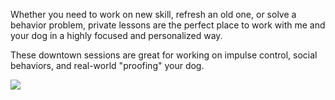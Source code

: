 Whether you need to work on new skill, refresh an old one, or solve a behavior problem, private lessons are the perfect place to work with me and your dog in a highly focused and personalized way.

These downtown sessions are great for working on impulse control, social behaviors, and real-world "proofing" your dog.

![](https://scontent.cdninstagram.com/t51.2885-15/s320x320/e35/14676511_973520649426542_8789874996190117888_n.jpg?ig_cache_key=MTM2ODUzMjgwMDI4NjU2NDExMw%3D%3D.2)